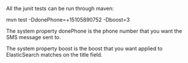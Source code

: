 All the junit tests can be run through maven:

  mvn test -DdonePhone=+15105890752 -Dboost=3

The system property donePhone is the phone number that you want the SMS message sent to. 

The system property boost is the boost that you want applied to ElasticSearch matches on the title field.

